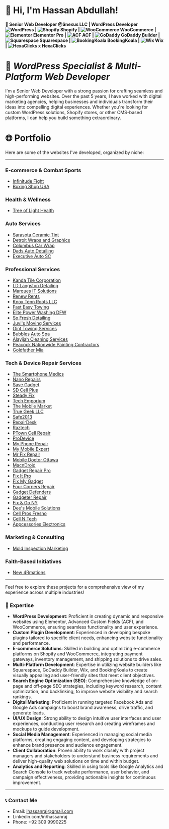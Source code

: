 # 👋 Hi, I'm Hassan Abdullah!

**🚀 Senior Web Developer @Snexus LLC | WordPress Developer ![WordPress](https://img.shields.io/badge/WordPress-blue?style=flat-square&logo=wordpress&logoColor=white) | ![Shopify](https://img.shields.io/badge/Shopify-blue?style=flat-square&logo=shopify&logoColor=white) Shopify | ![WooCommerce](https://img.shields.io/badge/WooCommerce-purple?style=flat-square&logo=woocommerce&logoColor=white) WooCommerce | ![Elementor](https://img.shields.io/badge/Elementor-red?style=flat-square&logo=elementor&logoColor=white) Elementor Pro | ![ACF](https://img.shields.io/badge/ACF-orange?style=flat-square&logo=advanced-custom-fields&logoColor=white) ACF | ![GoDaddy](https://img.shields.io/badge/GoDaddy-darkgreen?style=flat-square&logo=godaddy&logoColor=white) GoDaddy Builder | ![Squarespace](https://img.shields.io/badge/Squarespace-black?style=flat-square&logo=squarespace&logoColor=white) Squarespace | ![BookingKoala](https://img.shields.io/badge/BookingKoala-lightblue?style=flat-square&logoColor=white) BookingKoala | ![Wix](https://img.shields.io/badge/Wix-yellow?style=flat-square&logo=wix&logoColor=white) Wix |  ![HexaClicks](https://img.shields.io/badge/HexaClicks-lightblue?style=flat-square&logoColor=white) x HexaClicks**

# 🌟 *WordPress Specialist & Multi-Platform Web Developer*

I'm a Senior Web Developer with a strong passion for crafting seamless and high-performing websites. Over the past 5 years, I have worked with digital marketing agencies, helping businesses and individuals transform their ideas into compelling digital experiences. Whether you're looking for custom WordPress solutions, Shopify stores, or other CMS-based platforms, I can help you build something extraordinary.

# 🌐 Portfolio

Here are some of the websites I've developed, organized by niche:

---

### **E-commerce & Combat Sports**
- [Infinitude Fight](https://infinitudefight.com)
- [Boxing Shop USA](https://boxingshopusa.com)

### **Health & Wellness**
- [Tree of Light Health](https://treeoflighthealth.com)

### **Auto Services**
- [Sarasota Ceramic Tint](https://sarasotaceramictint.com)
- [Detroit Wraps and Graphics](https://detroitwrapsandgraphics.com)
- [Columbus Car Wrap](https://columbuscarwrap.com)
- [Dads Auto Detailing](https://dadsautodetailing.com)
- [Executive Auto SC](https://executiveautosc.com)

### **Professional Services**
- [Kanda Tile Corporation](https://kandatilecorporation.com)
- [LD Langston Detailing](https://ldlangstondetailing.com)
- [Marques IT Solutions](https://marquessitsolutions.com)
- [Renew Rents](https://renewrents.com)
- [Knox Tenn Roots LLC](https://www.knoxtennrootsllc.com)
- [Fast Easy Towing](https://fasteasytowing.com)
- [Elite Power Washing DFW](https://elitepowerwashingdfw.com)
- [So Fresh Detailing](https://sofreshdetailing.com)
- [Juvi's Moving Services](https://juvismovingservices.com)
- [Oint Towing Services](https://ointtowingservices.com)
- [Bubbles Auto Spa](https://bubblesautospallc.com)
- [Alayjiah Cleaning Services](https://alayjiahcleaningservicesdfw.com)
- [Peacock Nationwide Painting Contractors](https://peacocknationwidepaintingcontractors.com)
- [Goldfather Mia](https://goldfathermia.com)

### **Tech & Device Repair Services**
- [The Smartphone Medics](https://thesmartphonemedics.com)
- [Nano Repairs](https://nanorepairs.us)
- [Save Gadget](https://repair.savegadget.com)
- [SD Cell Plus](https://sdcellplus.com)
- [Steady Fix](https://steadyfix.com)
- [Tech Emporium](https://techemporium.ca)
- [The Mobile Market](https://themobilemarket.ca)
- [True Geek LLC](https://truegeekllc.com)
- [Safe2013](https://safe2013.fr)
- [RepairDesk](https://www.repairdesk.co)
- [Raztech](https://raztech.ca)
- [PTown Cell Repair](https://ptowncellrepair.com)
- [ProDevice](https://prodevice.us)
- [My Phone Repair](https://myphonerepairmi.com)
- [My Mobile Expert](https://mymobilexpert.com)
- [Mr Fix Repair](https://mrfixrepair.com)
- [Mobile Doctor Ottawa](https://mobiledoctorottawa.ca)
- [MacnDroid](https://macndroid.com)
- [Gadget Repair Pro](https://gadgetrepairpro.com)
- [Fix It Pro](https://fixitpro.co)
- [Fix My Gadget](https://fixmygadget.com)
- [Four Corners Repair](https://www.fourcornersrepair.com)
- [Gadget Defenders](https://gadgetdefenders.com)
- [Gadgeter Repair](https://gadgeterrepair.com)
- [Fix & Go NY](https://fixandgony.com)
- [Dee's Mobile Solutions](https://deesmobilesolutions.com)
- [Cell Pros Fresno](https://www.cellprosfresno.com)
- [Cell N Tech](https://cellntech.ca)
- [Appcessories Electronics](https://appcessorieselectronics.com)

### **Marketing & Consulting**
- [Mold Inspection Marketing](https://moldinspectionmarketing.com)

### **Faith-Based Initiatives**
- [New 4Rmations](https://new4rmations.com)

---

Feel free to explore these projects for a comprehensive view of my experience across multiple industries!

### 💼 Expertise
- **WordPress Development**: Proficient in creating dynamic and responsive websites using Elementor, Advanced Custom Fields (ACF), and WooCommerce, ensuring seamless functionality and user experience.
- **Custom Plugin Development**: Experienced in developing bespoke plugins tailored to specific client needs, enhancing website functionality and performance.
- **E-commerce Solutions**: Skilled in building and optimizing e-commerce platforms on Shopify and WooCommerce, integrating payment gateways, inventory management, and shipping solutions to drive sales.
- **Multi-Platform Development**: Expertise in utilizing website builders like Squarespace, GoDaddy Builder, Wix, and BookingKoala to create visually appealing and user-friendly sites that meet client objectives.
- **Search Engine Optimization (SEO)**: Comprehensive knowledge of on-page and off-page SEO strategies, including keyword research, content optimization, and backlinking, to improve website visibility and search rankings.
- **Digital Marketing**: Proficient in running targeted Facebook Ads and Google Ads campaigns to boost brand awareness, drive traffic, and generate leads.
- **UI/UX Design**: Strong ability to design intuitive user interfaces and user experiences, conducting user research and creating wireframes and mockups to guide development.
- **Social Media Management**: Experienced in managing social media platforms, creating engaging content, and developing strategies to enhance brand presence and audience engagement.
- **Client Collaboration**: Proven ability to work closely with project managers and stakeholders to understand business requirements and deliver high-quality web solutions on time and within budget.
- **Analytics and Reporting**: Skilled in using tools like Google Analytics and Search Console to track website performance, user behavior, and campaign effectiveness, providing actionable insights for continuous improvement.

---

### 📞 Contact Me
- Email: ihassanraj@gmail.com
- Linkedin.com/in/hassanraj
- Phone: +92 309 9990225
